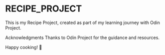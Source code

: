 # RECIPE_PROJECT
This is my Recipe Project, created as part of my learning journey with Odin Project.

Acknowledgments
Thanks to Odin Project for the guidance and resources.

Happy cooking! 🍳
